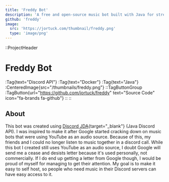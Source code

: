 ```yaml
---
title: 'Freddy Bot'
description: 'A free and open-source music bot built with Java for streaming music into your discord calls.'
github: 'freddy'
image:
  src: 'https://jortuck.com/thumbnail/freddy.png'
  type: 'image/png'
---
```


::ProjectHeader

# Freddy Bot

:Tag{text="Discord API"} :Tag{text="Docker"} :Tag{text="Java"}
:CenteredImage{src="/thumbnails/freddy.png"}
::TagButtonGroup
:TagButton{url="https://github.com/jortuck/freddy" text="Source Code" icon="fa-brands fa-github"}
::
::

## About

This bot was created using [Discord JDA](https://github.com/discord-jda/JDA){target="_blank"} (Java Discord API). I was inspired to make it after Google started cracking down
on music bots that were using YouTube as an audio source. Because of this, my friends and I could no longer listen to
music together in a discord call. While this bot I created still uses YouTube as an audio source, I doubt Google will
send me a cease and desists letter because it's used personally, not commercially. If I do end up getting a letter from
Google though, I would be proud of myself for managing to get their attention. My goal is to make it easy to self host,
so people who need music in their Discord servers can have easy access to it.
